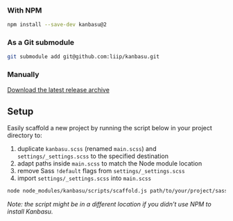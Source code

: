 ### With NPM

```bash
npm install --save-dev kanbasu@2
```

### As a Git submodule

```bash
git submodule add git@github.com:liip/kanbasu.git
```

### Manually

[Download the latest release archive](https://github.com/liip/kanbasu/archive/master.tar.gz)

## Setup

Easily scaffold a new project by running the script below in your project directory to:

1. duplicate `kanbasu.scss` (renamed `main.scss`) and `settings/_settings.scss` to the specified destination
2. adapt paths inside `main.scss` to match the Node module location
3. remove Sass `!default` flags from `settings/_settings.scss`
4. import `settings/_settings.scss` into `main.scss`

```bash
node node_modules/kanbasu/scripts/scaffold.js path/to/your/project/sass/directory
```

_Note: the script might be in a different location if you didn’t use NPM to install Kanbasu._
